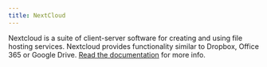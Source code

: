 ```yaml
---
title: NextCloud
---
```


Nextcloud is a suite of client-server software for creating and using file hosting services. Nextcloud provides functionality similar to Dropbox, Office 365 or Google Drive. [Read the documentation](https://manual.grid.tf/dashboard/solutions/nextcloud.html) for more info.
